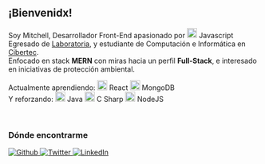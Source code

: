## ¡Bienvenidx!

Soy Mitchell, Desarrollador Front-End apasionado por <img src="https://devicon.dev/devicon.git/icons/javascript/javascript-original.svg" width="20" /> Javascript<br />
Egresado de [Laboratoria](https://www.laboratoria.la/), y estudiante de Computación e Informática en [Cibertec](https://www.cibertec.edu.pe/).<br />
Enfocado en stack **MERN** con miras hacia un perfil **Full-Stack**, e interesado en iniciativas de protección ambiental.

Actualmente aprendiendo:
<img src="https://img.icons8.com/color/48/000000/react-native.png" width="20"/> React
<img src="https://devicon.dev/devicon.git/icons/mongodb/mongodb-original.svg" width="20"/> MongoDB<br />
Y reforzando: <img src="https://img.icons8.com/color/48/000000/java-coffee-cup-logo.png" width="20"/> Java 
<img src="https://devicon.dev/devicon.git/icons/csharp/csharp-original.svg" width="20"/> C Sharp  <img src="https://devicon.dev/devicon.git/icons/nodejs/nodejs-original.svg" width="20"/> NodeJS 

<!--![#f03c15](https://via.placeholder.com/15/f03c15/000000?text=+) `#f03c15` -->

<!--<img align="center" src="https://github-readme-stats.vercel.app/api/top-langs/?username=mishrole&layout=compact&langs_count=12%3C&hide=HTML,CSS,PowerShell,ASP&theme=graywhite" />-->
<br />

### Dónde encontrarme

<p>
  <a href="https://github.com/mishrole" target="_blank">
    <img alt="Github" src="https://img.shields.io/badge/GitHub-%2312100E.svg?&style=for-the-badge&logo=Github&logoColor=white"/>
  </a>
  <a href="https://twitter.com/mishrole" target="_blank">
    <img alt="Twitter" src="https://img.shields.io/badge/twitter-%231DA1F2.svg?&style=for-the-badge&logo=twitter&logoColor=white"/>
  </a>
  <a href="https://www.linkedin.com/in/mitchellrodriguez/" target="_blank">
    <img alt="LinkedIn" src="https://img.shields.io/badge/linkedin-%230077B5.svg?&style=for-the-badge&logo=linkedin&logoColor=white"/>
  </a>
  
  
</p>

<!--[![Top Lenguajes](https://github-readme-stats.vercel.app/api/top-langs/?username=mishrole&layout=compact&langs_count=12%3C&hide=HTML,CSS,PowerShell,ASP&theme=graywhite)](https://github.com/anuraghazra/github-readme-stats)-->



<!--
**mishrole/mishrole** is a ✨ _special_ ✨ repository because its `README.md` (this file) appears on your GitHub profile.

Here are some ideas to get you started:

- 🔭 I’m currently working on ...
- 🌱 I’m currently learning ...
- 👯 I’m looking to collaborate on ...
- 🤔 I’m looking for help with ...
- 💬 Ask me about ...
- 📫 How to reach me: ...
- 😄 Pronouns: ...
- ⚡ Fun fact: ...
-  Hi there 👋
-->
